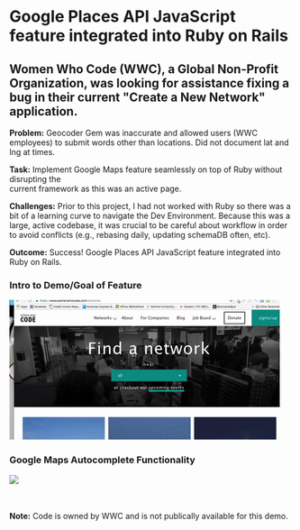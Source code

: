 
# Google Places API JavaScript feature integrated into Ruby on Rails


## Women Who Code (WWC), a Global Non-Profit Organization, was looking for assistance fixing a bug in their current "Create a New Network" application.		 

**Problem:**  	Geocoder Gem was inaccurate and allowed users (WWC employees) to submit 
            words other than locations.  Did not document lat and lng at times.

**Task:**       Implement Google Maps feature seamlessly on top of Ruby without disrupting the      	
            current framework as this was an active page.

**Challenges:** Prior to this project, I had not worked with Ruby so there was a bit of a learning curve to navigate the Dev 			 Environment.  Because this was a large, active codebase, it was crucial to be careful about workflow in order to avoid conflicts (e.g., rebasing daily, updating schemaDB often, etc).

**Outcome:** 	Success! Google Places API JavaScript feature integrated into Ruby on Rails.


### Intro to Demo/Goal of Feature
![](assets/IntroDemo.gif)


### Google Maps Autocomplete Functionality
![](assets/GeocoderMap.gif)

<br>

**Note:**  Code is owned by WWC and is not publically available for this demo.
